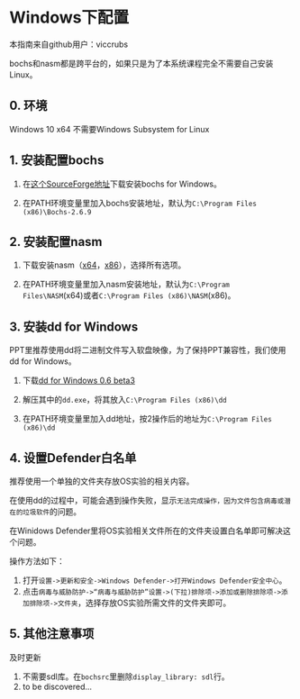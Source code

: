 # Windows下配置

本指南来自github用户：viccrubs

bochs和nasm都是跨平台的，如果只是为了本系统课程完全不需要自己安装Linux。

## 0. 环境

Windows 10 x64
不需要Windows Subsystem for Linux

## 1. 安装配置bochs

1. 在[这个SourceForge地址](https://sourceforge.net/projects/bochs/)下载安装bochs for Windows。

2. 在PATH环境变量里加入bochs安装地址，默认为`C:\Program Files (x86)\Bochs-2.6.9`

## 2. 安装配置nasm

1. 下载安装nasm（[x64](https://www.nasm.us/pub/nasm/releasebuilds/2.13.03/win64/nasm-2.13.03-installer-x64.exe)，[x86](https://www.nasm.us/pub/nasm/releasebuilds/2.13.03/win32/nasm-2.13.03-installer-x86.exe)），选择所有选项。

2. 在PATH环境变量里加入nasm安装地址，默认为`C:\Program Files\NASM`(x64)或者`C:\Program Files (x86)\NASM`(x86)。

## 3. 安装dd for Windows

PPT里推荐使用dd将二进制文件写入软盘映像，为了保持PPT兼容性，我们使用dd for Windows。

1. 下载[dd for Windows 0.6 beta3](http://www.chrysocome.net/downloads/a6da006f1429d28466a1bb1ea616faf5/dd-0.6beta3.zip)

2. 解压其中的`dd.exe`，将其放入`C:\Program Files (x86)\dd`

3. 在PATH环境变量里加入dd地址，按2操作后的地址为`C:\Program Files (x86)\dd`

## 4. 设置Defender白名单

推荐使用一个单独的文件夹存放OS实验的相关内容。

在使用dd的过程中，可能会遇到操作失败，显示`无法完成操作，因为文件包含病毒或潜在的垃圾软件`的问题。

在Winidows Defender里将OS实验相关文件所在的文件夹设置白名单即可解决这个问题。

操作方法如下：

1. 打开`设置->更新和安全->Windows Defender->打开Windows Defender安全中心`。
2. 点击`病毒与威胁防护->“病毒与威胁防护”设置->(下拉)排除项->添加或删除排除项->添加排除项->文件夹`，选择存放OS实验所需文件的文件夹即可。

## 5. 其他注意事项

及时更新

1. 不需要sdl库。在`bochsrc`里删除`display_library: sdl`行。
2. to be discovered...

